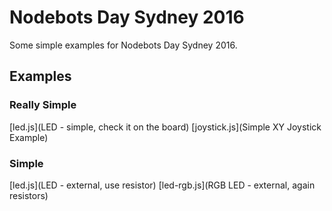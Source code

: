 # Nodebots Day Sydney 2016

Some simple examples for Nodebots Day Sydney 2016.

## Examples

### Really Simple

[led.js](LED - simple, check it on the board)
[joystick.js](Simple XY Joystick Example)

### Simple

[led.js](LED - external, use resistor)
[led-rgb.js](RGB LED - external, again resistors)

